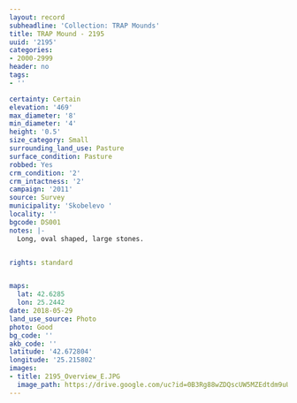 ```yaml
---
layout: record
subheadline: 'Collection: TRAP Mounds'
title: TRAP Mound - 2195
uuid: '2195'
categories:
- 2000-2999
header: no
tags:
- ''

certainty: Certain
elevation: '469'
max_diameter: '8'
min_diameter: '4'
height: '0.5'
size_category: Small
surrounding_land_use: Pasture
surface_condition: Pasture
robbed: Yes
crm_condition: '2'
crm_intactness: '2'
campaign: '2011'
source: Survey
municipality: 'Skobelevo '
locality: ''
bgcode: DS001
notes: |-
  Long, oval shaped, large stones.


rights: standard


maps:
  lat: 42.6285
  lon: 25.2442
date: 2018-05-29
land_use_source: Photo
photo: Good
bg_code: ''
akb_code: ''
latitude: '42.672804'
longitude: '25.215802'
images:
- title: 2195_Overview_E.JPG
  image_path: https://drive.google.com/uc?id=0B3Rg88wZDQscUW5MZEdtdm9uUG8
---
```

